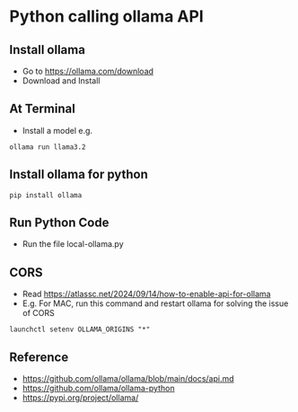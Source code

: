 # Python calling ollama API

## Install ollama
*  Go to https://ollama.com/download
*  Download and Install

## At Terminal
*   Install a model e.g.
```
ollama run llama3.2
```

## Install ollama for python
```
pip install ollama
```

## Run Python Code
*  Run the file local-ollama.py

## CORS
* Read https://atlassc.net/2024/09/14/how-to-enable-api-for-ollama
* E.g. For MAC, run this command and restart ollama for solving the issue of CORS
```
launchctl setenv OLLAMA_ORIGINS "*"
```

## Reference
*  https://github.com/ollama/ollama/blob/main/docs/api.md
*  https://github.com/ollama/ollama-python
*  https://pypi.org/project/ollama/
